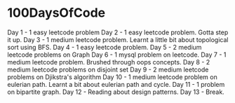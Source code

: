 # 100DaysOfCode
 Day 1 - 1 easy leetcode problem
 Day 2 - 1 easy leetcode problem. Gotta step it up.
 Day 3 - 1 medium leetcode problem. Learnt a little bit about topological sort using BFS. 
 Day 4 - 1 easy leetcode problem.
 Day 5 - 2 medium leetcode problems on Graph
 Day 6 - 1 mysql problem on leetcode.
 Day 7 - 1 medium leetcode problem. Brushed through oops concepts.
 Day 8 - 2 medium leetcode problems on disjoint set
 Day 9 - 2 medium leetcode problems on Djikstra's algorithm
 Day 10 - 1 medium leetcode problem on eulerian path. Learnt a bit about eulerian path and cycle.
 Day 11 - 1 problem on bipartite graph.
 Day 12 - Reading about design patterns.
 Day 13 - Break.
